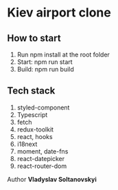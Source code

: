 # Kiev airport clone

## How to start

1. Run npm install at the root folder
2. Start: npm run start
3. Build: npm run build


## Tech stack

1. styled-component
2. Typescript
3. fetch
4. redux-toolkit
5. react, hooks
6. i18next
7. moment, date-fns
8. react-datepicker
9. react-router-dom

Author **Vladyslav Soltanovskyi**